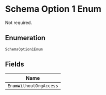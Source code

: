
# Schema Option 1 Enum

Not required.

## Enumeration

`SchemaOption1Enum`

## Fields

| Name |
|  --- |
| `EnumWithoutOrgAccess` |

